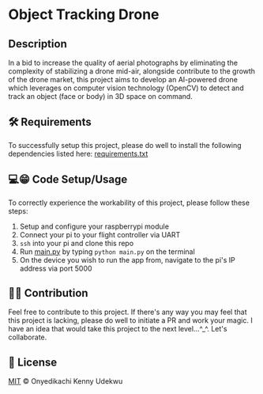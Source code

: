 # Object Tracking Drone 
## Description
In a bid to increase the quality of aerial photographs by eliminating the complexity of stabilizing a drone mid-air, alongside contribute to the growth of the drone market, this project aims to develop an AI-powered drone which leverages on computer vision technology (OpenCV) to detect and track an object (face or body) in 3D space on command.

## 🛠 Requirements
To successfully setup this project, please do well to install the following dependencies listed here: [requirements.txt](./requirements.txt)

## 💻😁 Code Setup/Usage
To correctly experience the workability of this project, please follow these steps:
1. Setup and configure your raspberrypi module
2. Connect your pi to your flight controller via UART
3. `ssh` into your pi and clone this repo
4. Run [main.py](./main.py) by typing `python main.py` on the terminal
5. On the device you wish to run the app from, navigate to the pi's IP address via port 5000

## 🦾🤝 Contribution 
Feel free to contribute to this project. If there's any way you may feel that this project is lacking, please do well to initiate a PR and work your magic. I have an idea that would take this project to the next level...^_^. Let's collaborate.

## 🔑 License

[MIT](./LICENSE) © Onyedikachi Kenny Udekwu
